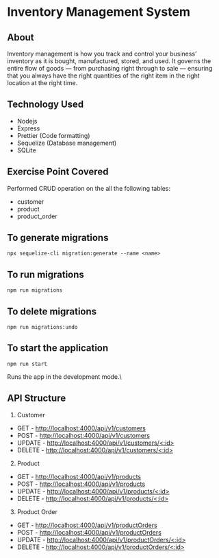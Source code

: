 # Inventory Management System

## About

Inventory management is how you track and control your business’ inventory as it is bought, manufactured, stored, and used. It governs the entire flow of goods — from purchasing right through to sale — ensuring that you always have the right quantities of the right item in the right location at the right time.

## Technology Used

- Nodejs
- Express
- Prettier (Code formatting)
- Sequelize (Database management)
- SQLite

## Exercise Point Covered

Performed CRUD operation on the all the following tables:

- customer
- product
- product_order

## To generate migrations

`npx sequelize-cli migration:generate --name <name>`

## To run migrations

`npm run migrations`

## To delete migrations

`npm run migrations:undo`

## To start the application

`npm run start`

Runs the app in the development mode.\

## API Structure

1. Customer

- GET - [http://localhost:4000/api/v1/customers](http://localhost:4000/api/v1/customers)
- POST - [http://localhost:4000/api/v1/customers](http://localhost:4000/api/v1/customers)
- UPDATE - [http://localhost:4000/api/v1/customers/<:id>](http://localhost:4000/api/v<:id>/customers/1)
- DELETE - [http://localhost:4000/api/v1/customers/<:id>](http://localhost:4000/api/v1/customers/1)

2. Product

- GET - [http://localhost:4000/api/v1/products](http://localhost:4000/api/v1/products)
- POST - [http://localhost:4000/api/v1/products](http://localhost:4000/api/v1/products)
- UPDATE - [http://localhost:4000/api/v1/products/<:id>](http://localhost:4000/api/v<:id>/products/1)
- DELETE - [http://localhost:4000/api/v1/products/<:id>](http://localhost:4000/api/v1/products/1)

3. Product Order

- GET - [http://localhost:4000/api/v1/productOrders](http://localhost:4000/api/v1/productOrders)
- POST - [http://localhost:4000/api/v1/productOrders](http://localhost:4000/api/v1/productOrders)
- UPDATE - [http://localhost:4000/api/v1/productOrders/<:id>](http://localhost:4000/api/v<:id>/productOrders/1)
- DELETE - [http://localhost:4000/api/v1/productOrders/<:id>](http://localhost:4000/api/v1/productOrders/1)
